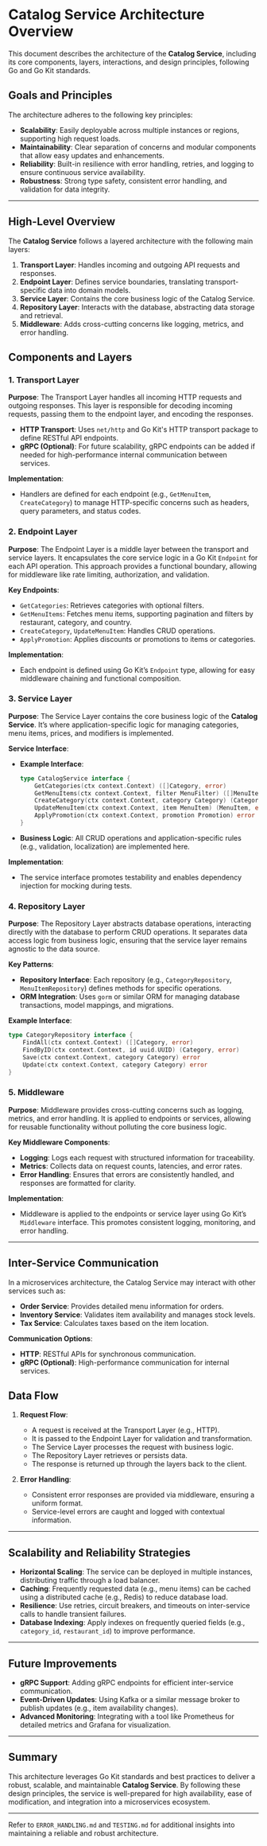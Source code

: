 # Catalog Service Architecture Overview

This document describes the architecture of the **Catalog Service**, including its core components, layers, interactions, and design principles, following Go and Go Kit standards.


## Goals and Principles

The architecture adheres to the following key principles:
- **Scalability**: Easily deployable across multiple instances or regions, supporting high request loads.
- **Maintainability**: Clear separation of concerns and modular components that allow easy updates and enhancements.
- **Reliability**: Built-in resilience with error handling, retries, and logging to ensure continuous service availability.
- **Robustness**: Strong type safety, consistent error handling, and validation for data integrity.

---

## High-Level Overview

The **Catalog Service** follows a layered architecture with the following main layers:
1. **Transport Layer**: Handles incoming and outgoing API requests and responses.
2. **Endpoint Layer**: Defines service boundaries, translating transport-specific data into domain models.
3. **Service Layer**: Contains the core business logic of the Catalog Service.
4. **Repository Layer**: Interacts with the database, abstracting data storage and retrieval.
5. **Middleware**: Adds cross-cutting concerns like logging, metrics, and error handling.

## Components and Layers

### 1. Transport Layer

**Purpose**: The Transport Layer handles all incoming HTTP requests and outgoing responses. This layer is responsible for decoding incoming requests, passing them to the endpoint layer, and encoding the responses.

- **HTTP Transport**: Uses `net/http` and Go Kit's HTTP transport package to define RESTful API endpoints.
- **gRPC (Optional)**: For future scalability, gRPC endpoints can be added if needed for high-performance internal communication between services.

**Implementation**:
- Handlers are defined for each endpoint (e.g., `GetMenuItem`, `CreateCategory`) to manage HTTP-specific concerns such as headers, query parameters, and status codes.

### 2. Endpoint Layer

**Purpose**: The Endpoint Layer is a middle layer between the transport and service layers. It encapsulates the core service logic in a Go Kit `Endpoint` for each API operation. This approach provides a functional boundary, allowing for middleware like rate limiting, authorization, and validation.

**Key Endpoints**:
- `GetCategories`: Retrieves categories with optional filters.
- `GetMenuItems`: Fetches menu items, supporting pagination and filters by restaurant, category, and country.
- `CreateCategory`, `UpdateMenuItem`: Handles CRUD operations.
- `ApplyPromotion`: Applies discounts or promotions to items or categories.

**Implementation**:
- Each endpoint is defined using Go Kit’s `Endpoint` type, allowing for easy middleware chaining and functional composition.

### 3. Service Layer

**Purpose**: The Service Layer contains the core business logic of the **Catalog Service**. It’s where application-specific logic for managing categories, menu items, prices, and modifiers is implemented.

**Service Interface**:
- **Example Interface**:
    ```go
    type CatalogService interface {
        GetCategories(ctx context.Context) ([]Category, error)
        GetMenuItems(ctx context.Context, filter MenuFilter) ([]MenuItem, error)
        CreateCategory(ctx context.Context, category Category) (Category, error)
        UpdateMenuItem(ctx context.Context, item MenuItem) (MenuItem, error)
        ApplyPromotion(ctx context.Context, promotion Promotion) error
    }
    ```
- **Business Logic**: All CRUD operations and application-specific rules (e.g., validation, localization) are implemented here.

**Implementation**:
- The service interface promotes testability and enables dependency injection for mocking during tests.

### 4. Repository Layer

**Purpose**: The Repository Layer abstracts database operations, interacting directly with the database to perform CRUD operations. It separates data access logic from business logic, ensuring that the service layer remains agnostic to the data source.

**Key Patterns**:
- **Repository Interface**: Each repository (e.g., `CategoryRepository`, `MenuItemRepository`) defines methods for specific operations.
- **ORM Integration**: Uses `gorm` or similar ORM for managing database transactions, model mappings, and migrations.

**Example Interface**:
```go
type CategoryRepository interface {
    FindAll(ctx context.Context) ([]Category, error)
    FindByID(ctx context.Context, id uuid.UUID) (Category, error)
    Save(ctx context.Context, category Category) error
    Update(ctx context.Context, category Category) error
}
```
### 5. Middleware

**Purpose**: Middleware provides cross-cutting concerns such as logging, metrics, and error handling. It is applied to endpoints or services, allowing for reusable functionality without polluting the core business logic.

**Key Middleware Components**:
- **Logging**: Logs each request with structured information for traceability.
- **Metrics**: Collects data on request counts, latencies, and error rates.
- **Error Handling**: Ensures that errors are consistently handled, and responses are formatted for clarity.

**Implementation**:
- Middleware is applied to the endpoints or service layer using Go Kit’s `Middleware` interface. This promotes consistent logging, monitoring, and error handling.

---

## Inter-Service Communication

In a microservices architecture, the Catalog Service may interact with other services such as:
- **Order Service**: Provides detailed menu information for orders.
- **Inventory Service**: Validates item availability and manages stock levels.
- **Tax Service**: Calculates taxes based on the item location.

**Communication Options**:
- **HTTP**: RESTful APIs for synchronous communication.
- **gRPC (Optional)**: High-performance communication for internal services.

## Data Flow

1. **Request Flow**:
    - A request is received at the Transport Layer (e.g., HTTP).
    - It is passed to the Endpoint Layer for validation and transformation.
    - The Service Layer processes the request with business logic.
    - The Repository Layer retrieves or persists data.
    - The response is returned up through the layers back to the client.

2. **Error Handling**:
    - Consistent error responses are provided via middleware, ensuring a uniform format.
    - Service-level errors are caught and logged with contextual information.

---

## Scalability and Reliability Strategies

- **Horizontal Scaling**: The service can be deployed in multiple instances, distributing traffic through a load balancer.
- **Caching**: Frequently requested data (e.g., menu items) can be cached using a distributed cache (e.g., Redis) to reduce database load.
- **Resilience**: Use retries, circuit breakers, and timeouts on inter-service calls to handle transient failures.
- **Database Indexing**: Apply indexes on frequently queried fields (e.g., `category_id`, `restaurant_id`) to improve performance.

---

## Future Improvements

- **gRPC Support**: Adding gRPC endpoints for efficient inter-service communication.
- **Event-Driven Updates**: Using Kafka or a similar message broker to publish updates (e.g., item availability changes).
- **Advanced Monitoring**: Integrating with a tool like Prometheus for detailed metrics and Grafana for visualization.

---

## Summary

This architecture leverages Go Kit standards and best practices to deliver a robust, scalable, and maintainable **Catalog Service**. By following these design principles, the service is well-prepared for high availability, ease of modification, and integration into a microservices ecosystem.

---
Refer to `ERROR_HANDLING.md` and `TESTING.md` for additional insights into maintaining a reliable and robust architecture.
